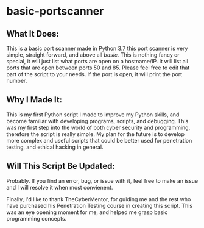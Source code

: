 # basic-portscanner

## What It Does:

This is a basic port scanner made in Python 3.7 this port scanner is very simple, straight forward, and above all *basic.* This is nothing fancy or special, it will just list what ports are open on a hostname/IP. It will list all ports that are open between ports 50 and 85. Please feel free to edit that part of the script to your needs. If the port is open, it will print the port number. 

## Why I Made It:

This is my first Python script I made to improve my Python skills, and become familiar with developing programs, scripts, and debugging. This was my first step into the world of both cyber security and programming, therefore the script is really simple. My plan for the future is to develop more complex and useful scripts that could be better used for penetration testing, and ethical hacking in general.

## Will This Script Be Updated:

Probably. If you find an error, bug, or issue with it, feel free to make an issue and I will resolve it when most convienent. 

Finally, I'd like to thank TheCyberMentor, for guiding me and the rest who have purchased his Penetration Testing course in creating this script. This was an eye opening moment for me, and helped me grasp basic programming concepts. 
